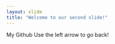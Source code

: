 ```yaml
---
layout: slide
title: "Welcome to our second slide!"
---
```

My Github
Use the left arrow to go back!
